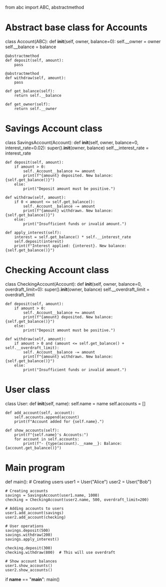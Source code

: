 from abc import ABC, abstractmethod

# Abstract base class for Accounts
class Account(ABC):
    def __init__(self, owner, balance=0):
        self.__owner = owner
        self.__balance = balance

    @abstractmethod
    def deposit(self, amount):
        pass

    @abstractmethod
    def withdraw(self, amount):
        pass

    def get_balance(self):
        return self.__balance

    def get_owner(self):
        return self.__owner


# Savings Account class
class SavingsAccount(Account):
    def __init__(self, owner, balance=0, interest_rate=0.02):
        super().__init__(owner, balance)
        self.__interest_rate = interest_rate

    def deposit(self, amount):
        if amount > 0:
            self._Account__balance += amount
            print(f"{amount} deposited. New balance: {self.get_balance()}")
        else:
            print("Deposit amount must be positive.")

    def withdraw(self, amount):
        if 0 < amount <= self.get_balance():
            self._Account__balance -= amount
            print(f"{amount} withdrawn. New balance: {self.get_balance()}")
        else:
            print("Insufficient funds or invalid amount.")

    def apply_interest(self):
        interest = self.get_balance() * self.__interest_rate
        self.deposit(interest)
        print(f"Interest applied: {interest}. New balance: {self.get_balance()}")


# Checking Account class
class CheckingAccount(Account):
    def __init__(self, owner, balance=0, overdraft_limit=0):
        super().__init__(owner, balance)
        self.__overdraft_limit = overdraft_limit

    def deposit(self, amount):
        if amount > 0:
            self._Account__balance += amount
            print(f"{amount} deposited. New balance: {self.get_balance()}")
        else:
            print("Deposit amount must be positive.")

    def withdraw(self, amount):
        if amount > 0 and (amount <= self.get_balance() + self.__overdraft_limit):
            self._Account__balance -= amount
            print(f"{amount} withdrawn. New balance: {self.get_balance()}")
        else:
            print("Insufficient funds or invalid amount.")


# User class
class User:
    def __init__(self, name):
        self.name = name
        self.accounts = []

    def add_account(self, account):
        self.accounts.append(account)
        print(f"Account added for {self.name}.")

    def show_accounts(self):
        print(f"{self.name}'s Accounts:")
        for account in self.accounts:
            print(f"- {type(account).__name__}: Balance: {account.get_balance()}")

# Main program
def main():
    # Creating users
    user1 = User("Alice")
    user2 = User("Bob")

    # Creating accounts
    savings = SavingsAccount(user1.name, 1000)
    checking = CheckingAccount(user2.name, 500, overdraft_limit=200)

    # Adding accounts to users
    user1.add_account(savings)
    user2.add_account(checking)

    # User operations
    savings.deposit(500)
    savings.withdraw(200)
    savings.apply_interest()

    checking.deposit(300)
    checking.withdraw(800)  # This will use overdraft

    # Show account balances
    user1.show_accounts()
    user2.show_accounts()

if __name__ == "__main__":
    main()
